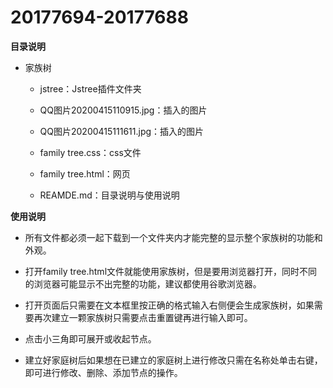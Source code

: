 ﻿# 20177694-20177688 



**目录说明**



- 家族树



   - jstree：Jstree插件文件夹



   - QQ图片20200415110915.jpg：插入的图片 



   - QQ图片20200415111611.jpg：插入的图片  
   
   
   
   - family tree.css：css文件



   - family tree.html：网页



   - REAMDE.md：目录说明与使用说明







**使用说明**



- 所有文件都必须一起下载到一个文件夹内才能完整的显示整个家族树的功能和外观。



- 打开family tree.html文件就能使用家族树，但是要用浏览器打开，同时不同的浏览器可能显示不出完整的功能，建议都使用谷歌浏览器。



- 打开页面后只需要在文本框里按正确的格式输入右侧便会生成家族树，如果需要再次建立一颗家族树只需要点击重置键再进行输入即可。



- 点击小三角即可展开或收起节点。



- 建立好家庭树后如果想在已建立的家庭树上进行修改只需在名称处单击右键，即可进行修改、删除、添加节点的操作。



   
